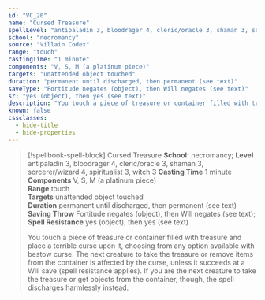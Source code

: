 ```yaml
---
id: "VC_20"
name: "Cursed Treasure"
spellLevel: "antipaladin 3, bloodrager 4, cleric/oracle 3, shaman 3, sorcerer/wizard 4, spiritualist 3, witch 3"
school: "necromancy"
source: "Villain Codex"
range: "touch"
castingTime: "1 minute"
components: "V, S, M (a platinum piece)"
targets: "unattended object touched"
duration: "permanent until discharged, then permanent (see text)"
saveType: "Fortitude negates (object), then Will negates (see text)"
sr: "yes (object), then yes (see text)"
description: "You touch a piece of treasure or container filled with treasure and place a terrible curse upon it, choosing from any option available with bestow curse. The next creature to take the treasure or remove items from the container is affected by the curse, unless it succeeds at a Will save (spell resistance applies). If you are the next creature to take the treasure or get objects from the container, though, the spell discharges harmlessly instead."
known: false
cssclasses:
  - hide-title
  - hide-properties
---
```


> [!spellbook-spell-block] Cursed Treasure
> **School:** necromancy; **Level** antipaladin 3, bloodrager 4, cleric/oracle 3, shaman 3, sorcerer/wizard 4, spiritualist 3, witch 3
> **Casting Time** 1 minute  
> **Components** V, S, M (a platinum piece)  
> **Range** touch  
> **Targets** unattended object touched  
> **Duration** permanent until discharged, then permanent (see text)  
> **Saving Throw** Fortitude negates (object), then Will negates (see text); **Spell Resistance** yes (object), then yes (see text)
> 
> You touch a piece of treasure or container filled with treasure and place a terrible curse upon it, choosing from any option available with bestow curse. The next creature to take the treasure or remove items from the container is affected by the curse, unless it succeeds at a Will save (spell resistance applies). If you are the next creature to take the treasure or get objects from the container, though, the spell discharges harmlessly instead.